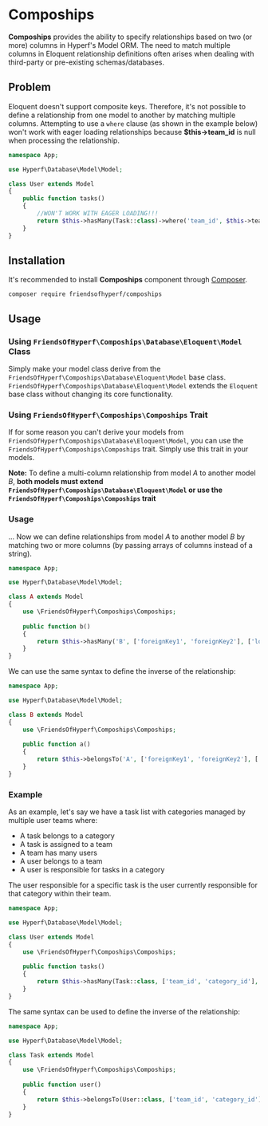 # Compoships

**Compoships** provides the ability to specify relationships based on two (or more) columns in Hyperf's Model ORM. The need to match multiple columns in Eloquent relationship definitions often arises when dealing with third-party or pre-existing schemas/databases.

## Problem

Eloquent doesn't support composite keys. Therefore, it's not possible to define a relationship from one model to another by matching multiple columns. Attempting to use a `where` clause (as shown in the example below) won't work with eager loading relationships because **$this->team_id** is null when processing the relationship.

```php
namespace App;

use Hyperf\Database\Model\Model;

class User extends Model
{
    public function tasks()
    {
        //WON'T WORK WITH EAGER LOADING!!!
        return $this->hasMany(Task::class)->where('team_id', $this->team_id);
    }
}
```

## Installation

It's recommended to install **Compoships** component through [Composer](http://getcomposer.org/).

```shell
composer require friendsofhyperf/compoships
```

## Usage

### Using `FriendsOfHyperf\Compoships\Database\Eloquent\Model` Class

Simply make your model class derive from the `FriendsOfHyperf\Compoships\Database\Eloquent\Model` base class. `FriendsOfHyperf\Compoships\Database\Eloquent\Model` extends the `Eloquent` base class without changing its core functionality.

### Using `FriendsOfHyperf\Compoships\Compoships` Trait

If for some reason you can't derive your models from `FriendsOfHyperf\Compoships\Database\Eloquent\Model`, you can use the `FriendsOfHyperf\Compoships\Compoships` trait. Simply use this trait in your models.

**Note:** To define a multi-column relationship from model *A* to another model *B*, **both models must extend `FriendsOfHyperf\Compoships\Database\Eloquent\Model` or use the `FriendsOfHyperf\Compoships\Compoships` trait**

### Usage

... Now we can define relationships from model *A* to another model *B* by matching two or more columns (by passing arrays of columns instead of a string).

```php
namespace App;

use Hyperf\Database\Model\Model;

class A extends Model
{
    use \FriendsOfHyperf\Compoships\Compoships;
    
    public function b()
    {
        return $this->hasMany('B', ['foreignKey1', 'foreignKey2'], ['localKey1', 'localKey2']);
    }
}
```

We can use the same syntax to define the inverse of the relationship:

```php
namespace App;

use Hyperf\Database\Model\Model;

class B extends Model
{
    use \FriendsOfHyperf\Compoships\Compoships;
    
    public function a()
    {
        return $this->belongsTo('A', ['foreignKey1', 'foreignKey2'], ['ownerKey1', 'ownerKey2']);
    }
}
```

### Example

As an example, let's say we have a task list with categories managed by multiple user teams where:

- A task belongs to a category
- A task is assigned to a team
- A team has many users
- A user belongs to a team
- A user is responsible for tasks in a category

The user responsible for a specific task is the user currently responsible for that category within their team.

```php
namespace App;

use Hyperf\Database\Model\Model;

class User extends Model
{
    use \FriendsOfHyperf\Compoships\Compoships;
    
    public function tasks()
    {
        return $this->hasMany(Task::class, ['team_id', 'category_id'], ['team_id', 'category_id']);
    }
}
```

The same syntax can be used to define the inverse of the relationship:

```php
namespace App;

use Hyperf\Database\Model\Model;

class Task extends Model
{
    use \FriendsOfHyperf\Compoships\Compoships;
    
    public function user()
    {
        return $this->belongsTo(User::class, ['team_id', 'category_id'], ['team_id', 'category_id']);
    }
}
```
